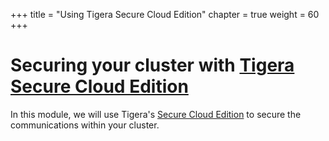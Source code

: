 +++
title = "Using Tigera Secure Cloud Edition"
chapter = true
weight = 60
+++

# Securing your cluster with [Tigera Secure Cloud Edition](https://www.tigera.io/tigera-secure-ce)

In this module, we will use Tigera's [Secure Cloud Edition](https://www.tigera.io/tigera-secure-ce) to secure the communications within your cluster.
